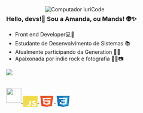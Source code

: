 <img src="https://raw.githubusercontent.com/MicaelliMedeiros/micaellimedeiros/master/image/computer-illustration.png" min-width="400px" max-width="400px" width="400px" align="right" alt="Computador iuriCode">

### Hello, devs!👋 Sou a Amanda, ou Mands! 👽✨
- Front end Developer💻🦄
- Estudante de Desenvolvimento de Sistemas 📚
- Atualmente participando da Generation 🚀🚀
- Apaixonada por indie rock e fotografia 🖤🎸📷


<p>
  <a href="#" alt="Linkedin">
  <img src="https://img.shields.io/badge/-Linkedin-0e76a8?style=flat-square&logo=Linkedin&logoColor=white&link=amanda-pereira-8b1852235/" /></a>
</p> 
<div align="center">
  <a href="https://github.com/Amanda1011">
</div>
<div style="display: inline_block"><br>
  <img src="https://cdn.jsdelivr.net/gh/devicons/devicon/icons/java/java-original.svg" width="40" height="40"/>
  <img align="center" alt="Mands-Js" height="30" width="40" src="https://raw.githubusercontent.com/devicons/devicon/master/icons/javascript/javascript-plain.svg">
  <img align="center" alt="Mands-HTML" height="30" width="40" src="https://raw.githubusercontent.com/devicons/devicon/master/icons/html5/html5-original.svg">
  <img align="center" alt="Mands-CSS" height="30" width="40" src="https://raw.githubusercontent.com/devicons/devicon/master/icons/css3/css3-original.svg">
</div>



 

<!--
**Amanda1011/Amanda1011** is a ✨ _special_ ✨ repository because its `README.md` (this file) appears on your GitHub profile.

Here are some ideas to get you started:

- 🔭 I’m currently working on ...
- 🌱 I’m currently learning ...
- 👯 I’m looking to collaborate on ...
- 🤔 I’m looking for help with ...
- 💬 Ask me about ...
- 📫 How to reach me: ...
- 😄 Pronouns: ...
- ⚡ Fun fact: ...
-->
